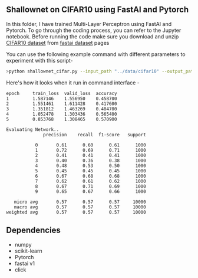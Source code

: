 ## Shallownet on CIFAR10 using FastAI and Pytorch

In this folder, I have trained Multi-Layer Perceptron using FastAI and Pytorch. To go through the coding process, you can refer to the Jupyter notebook. Before running the code make sure you download and unzip [CIFAR10 dataset](https://s3.amazonaws.com/fast-ai-imageclas/cifar10.tgz) from [fastai dataset](https://course.fast.ai/datasets) pages

You can use the following example command with different parameters to experiment with this script-
```bash
>python shallownet_cifar.py --input_path "../data/cifar10" --output_path "./" --epochs 5 --learning_rate 1e-2 --batch_size 64
```

Here's how it looks when it run in command interface - 
```
epoch     train_loss  valid_loss  accuracy
1         1.587146    1.556950    0.458700
2         1.551461    1.611428    0.417600
3         1.351812    1.463269    0.484700
4         1.052478    1.303436    0.565400
5         0.853768    1.308465    0.570900

Evaluating Network..
              precision    recall  f1-score   support

           0       0.61      0.60      0.61      1000
           1       0.72      0.69      0.71      1000
           2       0.41      0.41      0.41      1000
           3       0.40      0.36      0.38      1000
           4       0.48      0.53      0.50      1000
           5       0.45      0.45      0.45      1000
           6       0.67      0.68      0.68      1000
           7       0.62      0.61      0.62      1000
           8       0.67      0.71      0.69      1000
           9       0.65      0.67      0.66      1000

   micro avg       0.57      0.57      0.57     10000
   macro avg       0.57      0.57      0.57     10000
weighted avg       0.57      0.57      0.57     10000
```

## Dependencies
- numpy
- scikit-learn
- Pytorch
- fastai v1
- click
